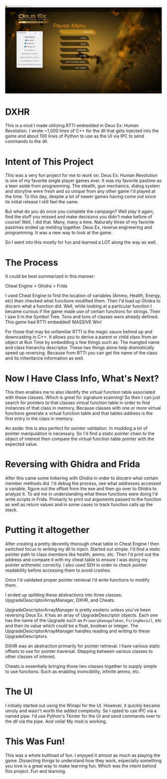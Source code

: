 ![Screenshot of my mod menu](https://github.com/reverse-egg/DXHR/blob/main/DXHRMenu.png)

# DXHR

This is a mod I made utilizing RTTI embedded in Deus Ex: Human Revolution. I wrote ~1,000 lines of C++ for the dll that gets injected into the game and about 100 lines of Python to use as the UI via IPC to send commands to the dll.

# Intent of This Project

This was a very fun project for me to work on. Deus Ex: Human Revolution is one of my favorite single player games ever. It was my favorite pastime as a teen aside from programming.
The stealth, gun mechanics, dialog system and storyline were fresh and so unique from any other game I'd played at the time. 
To this day, despite a lot of newer games having come out since its initial release I still feel the same.

But what do you do once you complete the campaign? Well play it again, find the stuff you missed and make decisions you didn't make before of course! Well, I did that. Many, many a time.
Naturally three of my favorite pastimes ended up melding together. Deus Ex, reverse engineering and programming. It was a new way to look at the game.

So I went into this mostly for fun and learned a LOT along the way as well.

# The Process

It could be best summarized in this manner:

Cheat Engine > Ghidra > Frida

I used Cheat Engine to find the location of variables (Ammo, Health, Energy, etc) then checked what functions modified them. Then I'd load up Ghidra to discern what a function did.
Well, while looking at a particular function I became curious if the game made use of certain functions for strings. Then I saw it in the Symbol Tree. Tons and tons of classes were already defined.
This game had RTTI embedded! MASSIVE Win!

For those that may be unfamiliar RTTI is the magic sauce behind up and downcasting in C++. It allows you to derive a parent or child class from an object at Run Time by embedding a few things such as:
The mangled name and class hierarchy descriptor. These two things alone help *dramatically* speed up reversing. Because from RTTI you can get the name of the class and its inheritance information as well.

# Now I Have Class Info, What's Next?

This then enables me to also identify the virtual function table associated with these classes. Which is great for signature scanning!
So then I can just search for pointers to that classes virtual function table in order to find instances of that class in memory.
Because classes with one or more virtual functions generate a virtual function table and that tables address is the first entry in the class in memory.

An aside: this is also perfect for pointer validation. In modding a lot of pointer manipulation is necessary. 
So I'd find a static pointer chain to the object of interest then compare the virtual function table pointer with the expected value.

# Reversing with Ghidra and Frida

After this came some tinkering with Ghidra in order to discern what certain member methods did. I'd debug the process, see what addresses accessed a variable, figure out the offset from the exe and then go over to Ghidra to analyze it.
To aid me in understanding what these functions were doing I'd write scripts in Frida. Primarily to print out arguments passed to the function as well as return values and in some cases to track function calls up the stack.

# Putting it altogether

After creating a pretty decently thorough cheat table in Cheat Engine I then switched focus to writing my dll to inject. Started out simple. I'd find a static pointer path to class members like health, ammo, etc.
Then I'd print out the address and compare it with my cheat table to ensure I was doing my pointer arithmetic correctly. I also used SEH in order to check pointer readability before accessing them to avoid crashes.

Once I'd validated proper pointer retrieval I'd write functions to modify them.

I ended up splitting these abstractions into three classes: UpgradeDescriptorArrayManager, DXHR, and Cheats.

UpgradeDescriptorArrayManager is pretty esoteric unless you've been reversing Deus Ex. It has an array of UpgradeDescriptor objects. Each one has the name of the Upgrade such as `PrimaryDamageTaken`, `FiringRecoil`, etc and then its value which could be a float, boolean or integer.
The UpgradeDescriptorArrayManager handles reading and writing to these UpgradeDescriptors.

DXHR was an abstraction primarily for pointer retrieval. I have various static offsets to use for pointer traversal. Stepping between various classes to other classes of interest.

Cheats is essentially bringing those two classes together to supply simple to use functions. Such as enabling invincibility, infinite ammo, etc.

# The UI

I initially started out using the Winapi for the UI. However, it quickly became unruly and wasn't worth the added complexity. So I opted to use IPC via a named pipe. 
I'd use Python's Tkinter for the UI and send commands over to the dll via the pipe. And voila! My mod is working.

# This Was Fun!

This was a whole buttload of fun. I enjoyed it almost as much as playing the game. Dissecting things to understand how they work, especially something you love is a great way to make learning fun.
Which was the intent behind this project. Fun and learning.
